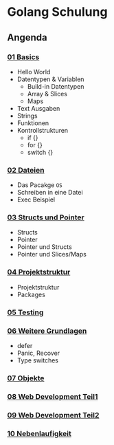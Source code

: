 # Golang Schulung

## Angenda

### [01 Basics](01_basics.md)
- Hello World
- Datentypen & Variablen
  - Build-in Datentypen
  - Array & Slices
  - Maps
- Text Ausgaben
- Strings
- Funktionen
- Kontrollstrukturen
  - if {}
  - for {}
  - switch {}

### [02 Dateien](02_dateien.md)
- Das Pacakge `OS`
- Schreiben in eine Datei
- Exec Beispiel

### [03 Structs und Pointer](03_structs_und_pointer.md)
- Structs
- Pointer
- Pointer und Structs
- Pointer und Slices/Maps
    
### [04 Projektstruktur](04_projektstruktur.md)
- Projektstruktur
- Packages

### [05 Testing](05_testing.md)


### [06 Weitere Grundlagen](06_weitere_grundlagen.md)
- defer
- Panic, Recover
- Type switches

### [07 Objekte](07_objekte.md)

### [08 Web Development Teil1](08_web_development_teil1.md)

### [09 Web Development Teil2](09_web_development_teil2.md)

### [10 Nebenlaufigkeit](10_nebenlaufigkeit.md)
